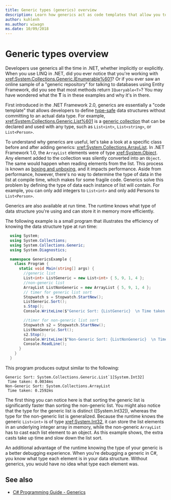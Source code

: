 ```yaml
---
title: Generic types (generics) overview
description: Learn how generics act as code templates that allow you to define type-safe data structures without committing to an actual data type.
author: kuhlenh
ms.author: wiwagn
ms.date: 10/09/2018
---
```

# Generic types overview

Developers use generics all the time in .NET, whether implicitly or explicitly. When you use LINQ in .NET, did you ever notice that you're working with <xref:System.Collections.Generic.IEnumerable%601>? Or if you ever saw an online sample of a "generic repository" for talking to databases using Entity Framework, did you see that most methods return `IQueryable<T>`? You may have wondered what the **T** is in these examples and why it's in there.

First introduced in the .NET Framework 2.0, generics are essentially a "code template" that allows developers to define [type-safe](https://docs.microsoft.com/previous-versions/dotnet/netframework-4.0/hbzz1a9a(v=vs.100)) data structures without committing to an actual data type. For example, <xref:System.Collections.Generic.List%601> is a [generic collection](xref:System.Collections.Generic) that can be declared and used with any type, such as `List<int>`, `List<string>`, or `List<Person>`.

To understand why generics are useful, let's take a look at a specific class before and after adding generics: <xref:System.Collections.ArrayList>. In .NET Framework 1.0, the `ArrayList` elements were of type <xref:System.Object>. Any element added to the collection was silently converted into an `Object`. The same would happen when reading elements from the list. This process is known as [boxing and unboxing](../csharp/programming-guide/types/boxing-and-unboxing.md), and it impacts performance. Aside from performance, however, there's no way to determine the type of data in the list at compile time, which makes for some fragile code. Generics solve this problem by defining the type of data each instance of list will contain. For example, you can only add integers to `List<int>` and only add Persons to `List<Person>`.

Generics are also available at run time. The runtime knows what type of data structure you're using and can store it in memory more efficiently.

The following example is a small program that illustrates the efficiency of knowing the data structure type at run time:

```csharp
  using System;
  using System.Collections;
  using System.Collections.Generic;
  using System.Diagnostics;

  namespace GenericsExample {
    class Program {
      static void Main(string[] args) {
        //generic list
        List<int> ListGeneric = new List<int> { 5, 9, 1, 4 };
        //non-generic list
        ArrayList ListNonGeneric = new ArrayList { 5, 9, 1, 4 };
        // timer for generic list sort
        Stopwatch s = Stopwatch.StartNew();
        ListGeneric.Sort();
        s.Stop();
        Console.WriteLine($"Generic Sort: {ListGeneric}  \n Time taken: {s.Elapsed.TotalMilliseconds}ms");

        //timer for non-generic list sort
        Stopwatch s2 = Stopwatch.StartNew();
        ListNonGeneric.Sort();
        s2.Stop();
        Console.WriteLine($"Non-Generic Sort: {ListNonGeneric}  \n Time taken: {s2.Elapsed.TotalMilliseconds}ms");
        Console.ReadLine();
      }
    }
  }
```

This program produces output similar to the following:

```console
Generic Sort: System.Collections.Generic.List`1[System.Int32]
 Time taken: 0.0034ms
Non-Generic Sort: System.Collections.ArrayList
 Time taken: 0.2592ms
```

The first thing you can notice here is that sorting the generic list is significantly faster than sorting the non-generic list. You might also notice that the type for the generic list is distinct ([System.Int32]), whereas the type for the non-generic list is generalized. Because the runtime knows the generic `List<int>` is of type <xref:System.Int32>, it can store the list elements in an underlying integer array in memory, while the non-generic `ArrayList` has to cast each list element to an object. As this example shows, the extra casts take up time and slow down the list sort.

An additional advantage of the runtime knowing the type of your generic is a better debugging experience. When you're debugging a generic in C#, you know what type each element is in your data structure. Without generics, you would have no idea what type each element was.

## See also

- [C# Programming Guide - Generics](../csharp/programming-guide/generics/index.md)
